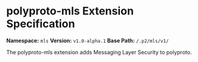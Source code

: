 # polyproto-mls Extension Specification

**Namespace:** `mls`
**Version:** `v1.0-alpha.1`
**Base Path:** `/.p2/mls/v1/`

The polyproto-mls extension adds Messaging Layer Security to polyproto.
